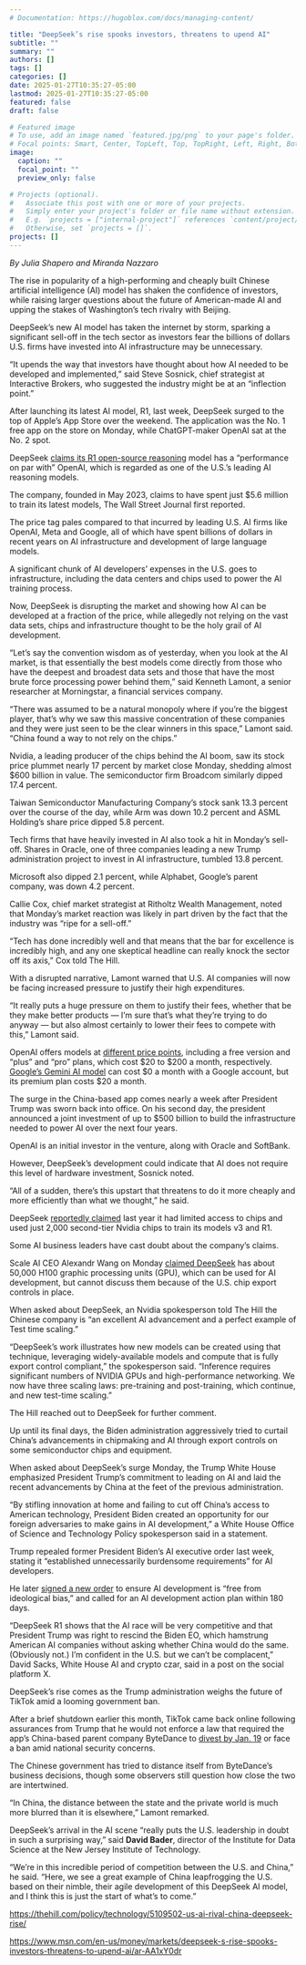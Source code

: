 ```yaml
---
# Documentation: https://hugoblox.com/docs/managing-content/

title: "DeepSeek’s rise spooks investors, threatens to upend AI"
subtitle: ""
summary: ""
authors: []
tags: []
categories: []
date: 2025-01-27T10:35:27-05:00
lastmod: 2025-01-27T10:35:27-05:00
featured: false
draft: false

# Featured image
# To use, add an image named `featured.jpg/png` to your page's folder.
# Focal points: Smart, Center, TopLeft, Top, TopRight, Left, Right, BottomLeft, Bottom, BottomRight.
image:
  caption: ""
  focal_point: ""
  preview_only: false

# Projects (optional).
#   Associate this post with one or more of your projects.
#   Simply enter your project's folder or file name without extension.
#   E.g. `projects = ["internal-project"]` references `content/project/deep-learning/index.md`.
#   Otherwise, set `projects = []`.
projects: []
---
```


*By Julia Shapero and Miranda Nazzaro*

The rise in popularity of a high-performing and cheaply built Chinese artificial intelligence (AI) model has shaken the confidence of investors, while raising larger questions about the future of American-made AI and upping the stakes of Washington’s tech rivalry with Beijing. 

DeepSeek’s new AI model has taken the internet by storm, sparking a significant sell-off in the tech sector as investors fear the billions of dollars U.S. firms have invested into AI infrastructure may be unnecessary. 

“It upends the way that investors have thought about how AI needed to be developed and implemented,” said Steve Sosnick, chief strategist at Interactive Brokers, who suggested the industry might be at an “inflection point.” 

After launching its latest AI model, R1, last week, DeepSeek surged to the top of Apple’s App Store over the weekend. The application was the No. 1 free app on the store on Monday, while ChatGPT-maker OpenAI sat at the No. 2 spot.

DeepSeek [claims its R1 open-source reasoning](https://x.com/deepseek_ai/status/1881318130334814301) model has a “performance on par with” OpenAI, which is regarded as one of the U.S.’s leading AI reasoning models.  

The company, founded in May 2023, claims to have spent just $5.6 million to train its latest models, The Wall Street Journal first reported. 

The price tag pales compared to that incurred by leading U.S. AI firms like OpenAI, Meta and Google, all of which have spent billions of dollars in recent years on AI infrastructure and development of large language models.  

A significant chunk of AI developers’ expenses in the U.S. goes to infrastructure, including the data centers and chips used to power the AI training process.  

Now, DeepSeek is disrupting the market and showing how AI can be developed at a fraction of the price, while allegedly not relying on the vast data sets, chips and infrastructure thought to be the holy grail of AI development.  

“Let’s say the convention wisdom as of yesterday, when you look at the AI market, is that essentially the best models come directly from those who have the deepest and broadest data sets and those that have the most brute force processing power behind them,” said Kenneth Lamont, a senior researcher at Morningstar, a financial services company. 

“There was assumed to be a natural monopoly where if you’re the biggest player, that’s why we saw this massive concentration of these companies and they were just seen to be the clear winners in this space,” Lamont said. “China found a way to not rely on the chips.” 

Nvidia, a leading producer of the chips behind the AI boom, saw its stock price plummet nearly 17 percent by market close Monday, shedding almost $600 billion in value. The semiconductor firm Broadcom similarly dipped 17.4 percent. 

Taiwan Semiconductor Manufacturing Company’s stock sank 13.3 percent over the course of the day, while Arm was down 10.2 percent and ASML Holding’s share price dipped 5.8 percent. 

Tech firms that have heavily invested in AI also took a hit in Monday’s sell-off. Shares in Oracle, one of three companies leading a new Trump administration project to invest in AI infrastructure, tumbled 13.8 percent. 

Microsoft also dipped 2.1 percent, while Alphabet, Google’s parent company, was down 4.2 percent. 

Callie Cox, chief market strategist at Ritholtz Wealth Management, noted that Monday’s market reaction was likely in part driven by the fact that the industry was “ripe for a sell-off.” 

“Tech has done incredibly well and that means that the bar for excellence is incredibly high, and any one skeptical headline can really knock the sector off its axis,” Cox told The Hill. 

With a disrupted narrative, Lamont warned that U.S. AI companies will now be facing increased pressure to justify their high expenditures. 

“It really puts a huge pressure on them to justify their fees, whether that be they make better products — I’m sure that’s what they’re trying to do anyway — but also almost certainly to lower their fees to compete with this,” Lamont said.  

OpenAI offers models at [different price points](https://openai.com/chatgpt/pricing/), including a free version and “plus” and “pro” plans, which cost $20 to $200 a month, respectively. [Google’s Gemini AI model](https://one.google.com/about/ai-premium/) can cost $0 a month with a Google account, but its premium plan costs $20 a month.  

The surge in the China-based app comes nearly a week after President Trump was sworn back into office. On his second day, the president announced a joint investment of up to $500 billion to build the infrastructure needed to power AI over the next four years.  

OpenAI is an initial investor in the venture, along with Oracle and SoftBank. 

However, DeepSeek’s development could indicate that AI does not require this level of hardware investment, Sosnick noted. 

“All of a sudden, there’s this upstart that threatens to do it more cheaply and more efficiently than what we thought,” he said. 

DeepSeek [reportedly claimed](https://time.com/7210296/chinese-ai-company-deepseek-stuns-american-ai-industry/) last year it had limited access to chips and used just 2,000 second-tier Nvidia chips to train its models v3 and R1.  

Some AI business leaders have cast doubt about the company’s claims.  

Scale AI CEO Alexandr Wang on Monday [claimed DeepSeek](https://x.com/unusual_whales/status/1883946417133383797) has about 50,000 H100 graphic processing units (GPU), which can be used for AI development, but cannot discuss them because of the U.S. chip export controls in place.  

When asked about DeepSeek, an Nvidia spokesperson told The Hill the Chinese company is “an excellent AI advancement and a perfect example of Test time scaling.”  

“DeepSeek’s work illustrates how new models can be created using that technique, leveraging widely-available models and compute that is fully export control compliant,” the spokesperson said. “Inference requires significant numbers of NVIDIA GPUs and high-performance networking. We now have three scaling laws: pre-training and post-training, which continue, and new test-time scaling.” 

The Hill reached out to DeepSeek for further comment.  

Up until its final days, the Biden administration aggressively tried to curtail China’s advancements in chipmaking and AI through export controls on some semiconductor chips and equipment. 

When asked about DeepSeek’s surge Monday, the Trump White House emphasized President Trump’s commitment to leading on AI and laid the recent advancements by China at the feet of the previous administration.  

“By stifling innovation at home and failing to cut off China’s access to American technology, President Biden created an opportunity for our foreign adversaries to make gains in AI development,” a White House Office of Science and Technology Policy spokesperson said in a statement. 

Trump repealed former President Biden’s AI executive order last week, stating it “established unnecessarily burdensome requirements” for AI developers.  

He later [signed a new order](https://apnews.com/article/trump-ai-artificial-intelligence-executive-order-eef1e5b9bec861eaf9b36217d547929c) to ensure AI development is “free from ideological bias,” and called for an AI development action plan within 180 days.  

“DeepSeek R1 shows that the AI race will be very competitive and that President Trump was right to rescind the Biden EO, which hamstrung American AI companies without asking whether China would do the same. (Obviously not.) I’m confident in the U.S. but we can’t be complacent,” David Sacks, White House AI and crypto czar, said in a post on the social platform X.  

DeepSeek’s rise comes as the Trump administration weighs the future of TikTok amid a looming government ban.  

After a brief shutdown earlier this month, TikTok came back online following assurances from Trump that he would not enforce a law that required the app’s China-based parent company ByteDance to [divest by Jan. 19](https://thehill.com/policy/technology/5101056-tiktok-buyers-trump-china/) or face a ban amid national security concerns.  

The Chinese government has tried to distance itself from ByteDance’s business decisions, though some observers still question how close the two are intertwined.  

“In China, the distance between the state and the private world is much more blurred than it is elsewhere,” Lamont remarked.  

DeepSeek’s arrival in the AI scene “really puts the U.S. leadership in doubt in such a surprising way,” said **David Bader**, director of the Institute for Data Science at the New Jersey Institute of Technology. 

“We’re in this incredible period of competition between the U.S. and China,” he said. “Here, we see a great example of China leapfrogging the U.S. based on their nimble, their agile development of this DeepSeek AI model, and I think this is just the start of what’s to come.” 

https://thehill.com/policy/technology/5109502-us-ai-rival-china-deepseek-rise/

https://www.msn.com/en-us/money/markets/deepseek-s-rise-spooks-investors-threatens-to-upend-ai/ar-AA1xY0dr

